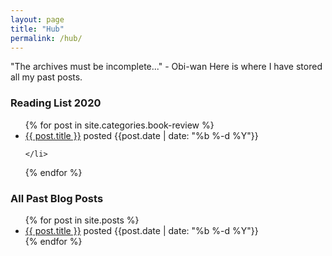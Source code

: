 ```yaml
---
layout: page
title: "Hub"
permalink: /hub/
---
```


"The archives must be incomplete..." - Obi-wan
Here is where I have stored all my past posts.

### Reading List 2020
<ul>
  {% for post in site.categories.book-review %}
    <li>
      <a href="{{ post.url }}">{{ post.title }}</a> posted {{post.date | date: "%b %-d %Y"}}

    </li>
  {% endfor %}
</ul>


### All Past Blog Posts
<ul>
  {% for post in site.posts %}
    <li>
      <a href="{{ post.url }}">{{ post.title }}</a> posted {{post.date | date: "%b %-d %Y"}}
    </li>
  {% endfor %}
</ul>
